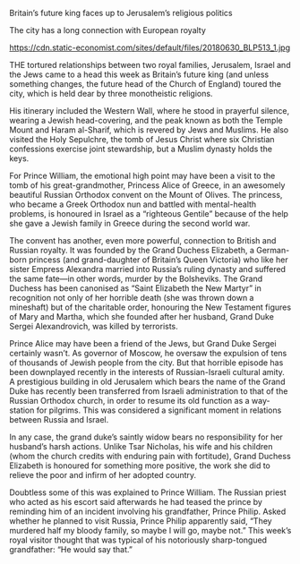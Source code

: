 Britain’s future king faces up to Jerusalem’s religious politics

The city has a long connection with European royalty

https://cdn.static-economist.com/sites/default/files/20180630_BLP513_1.jpg

THE tortured relationships between two royal families, Jerusalem, Israel and the Jews came to a head this week as Britain’s future king (and unless something changes, the future head of the Church of England) toured the city, which is held dear by three monotheistic religions.

His itinerary included the Western Wall, where he stood in prayerful silence, wearing a Jewish head-covering, and the peak known as both the Temple Mount and Haram al-Sharif, which is revered by Jews and Muslims. He also visited the Holy Sepulchre, the tomb of Jesus Christ where six Christian confessions exercise joint stewardship, but a Muslim dynasty holds the keys.

For Prince William, the emotional high point may have been a visit to the tomb of his great-grandmother, Princess Alice of Greece, in an awesomely beautiful Russian Orthodox convent on the Mount of Olives. The princess, who became a Greek Orthodox nun and battled with mental-health problems, is honoured in Israel as a “righteous Gentile” because of the help she gave a Jewish family in Greece during the second world war.

The convent has another, even more powerful, connection to British and Russian royalty. It was founded by the Grand Duchess Elizabeth, a German-born princess (and grand-daughter of Britain’s Queen Victoria) who like her sister Empress Alexandra married into Russia’s ruling dynasty and suffered the same fate—in other words, murder by the Bolsheviks. The Grand Duchess has been canonised as “Saint Elizabeth the New Martyr” in recognition not only of her horrible death (she was thrown down a mineshaft) but of the charitable order, honouring the New Testament figures of Mary and Martha, which she founded after her husband, Grand Duke Sergei Alexandrovich, was killed by terrorists.

Prince Alice may have been a friend of the Jews, but Grand Duke Sergei certainly wasn’t. As governor of Moscow, he oversaw the expulsion of tens of thousands of Jewish people from the city. But that horrible episode has been downplayed recently in the interests of Russian-Israeli cultural amity. A prestigious building in old Jerusalem which bears the name of the Grand Duke has recently been transferred from Israeli administration to that of the Russian Orthodox church, in order to resume its old function as a way-station for pilgrims. This was considered a significant moment in relations between Russia and Israel.

In any case, the grand duke’s saintly widow bears no responsibility for her husband’s harsh actions. Unlike Tsar Nicholas, his wife and his children (whom the church credits with enduring pain with fortitude), Grand Duchess Elizabeth is honoured for something more positive, the work she did to relieve the poor and infirm of her adopted country.

Doubtless some of this was explained to Prince William. The Russian priest who acted as his escort said afterwards he had teased the prince by reminding him of an incident involving his grandfather, Prince Philip. Asked whether he planned to visit Russia, Prince Philip apparently said, “They murdered half my bloody family, so maybe I will go, maybe not.” This week’s royal visitor thought that was typical of his notoriously sharp-tongued grandfather: “He would say that.”